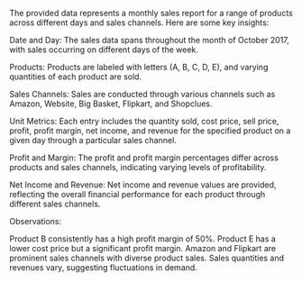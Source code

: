 The provided data represents a monthly sales report for a range of products across different days and sales channels. Here are some key insights:

Date and Day: The sales data spans throughout the month of October 2017, with sales occurring on different days of the week.

Products: Products are labeled with letters (A, B, C, D, E), and varying quantities of each product are sold.

Sales Channels: Sales are conducted through various channels such as Amazon, Website, Big Basket, Flipkart, and Shopclues.

Unit Metrics: Each entry includes the quantity sold, cost price, sell price, profit, profit margin, net income, and revenue for the specified product on a given day through a particular sales channel.

Profit and Margin: The profit and profit margin percentages differ across products and sales channels, indicating varying levels of profitability.

Net Income and Revenue: Net income and revenue values are provided, reflecting the overall financial performance for each product through different sales channels.

Observations:

Product B consistently has a high profit margin of 50%.
Product E has a lower cost price but a significant profit margin.
Amazon and Flipkart are prominent sales channels with diverse product sales.
Sales quantities and revenues vary, suggesting fluctuations in demand.
